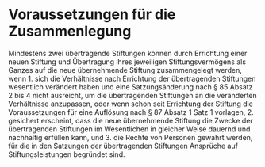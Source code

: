 # Voraussetzungen für die Zusammenlegung

Mindestens zwei übertragende Stiftungen können durch Errichtung einer neuen Stiftung und Übertragung ihres jeweiligen Stiftungsvermögens als Ganzes auf die neue übernehmende Stiftung zusammengelegt werden, wenn  1\.
 sich die Verhältnisse nach Errichtung der übertragenden Stiftungen wesentlich verändert haben und eine Satzungsänderung nach § 85 Absatz 2 bis 4 nicht ausreicht, um die übertragenden Stiftungen an die veränderten Verhältnisse anzupassen, oder wenn schon seit Errichtung der Stiftung die Voraussetzungen für eine Auflösung nach § 87 Absatz 1 Satz 1 vorlagen,
 2\.
 gesichert erscheint, dass die neue übernehmende Stiftung die Zwecke der übertragenden Stiftungen im Wesentlichen in gleicher Weise dauernd und nachhaltig erfüllen kann, und
 3\.
 die Rechte von Personen gewahrt werden, für die in den Satzungen der übertragenden Stiftungen Ansprüche auf Stiftungsleistungen begründet sind.
 

